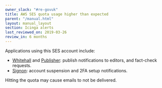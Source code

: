 ```yaml
---
owner_slack: "#re-govuk"
title: AWS SES quota usage higher than expected
parent: "/manual.html"
layout: manual_layout
section: Icinga alerts
last_reviewed_on: 2019-03-26
review_in: 6 months
---
```


Applications using this SES account include:

* [Whitehall][] and [Publisher][]: publish notifications to editors, and
  fact-check requests.
* [Signon][]: account suspension and 2FA setup notifications.

Hitting the quota may cause emails to not be delivered.

[Whitehall]: /apps/whitehall.html
[Publisher]: /apps/publisher.html
[Signon]: /apps/signon.html
